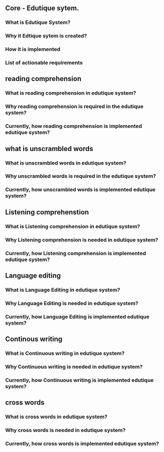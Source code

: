 ## Core - Edutique sytem.

### What is Edutique System?

### Why it Edtique sytem is created?

### How it is implemented

### List of actionable requirements

## reading comprehension

### What is reading comprehension in edutique system?

### Why reading comprehension is required in the edutique system?

### Currently, how reading comprehension is implemented edutique system?

## what is unscrambled words

### What is unscrambled words in edutique system?

### Why unscrambled words is required in the edutique system?

### Currently, how unscrambled words is implemented edutique system?

## Listening comprehenstion

### What is Listening comprehension in edutique system?

### Why Listening comprehension is needed in edutique system?

### Currently, how Listening comprehension is implemented edutique system?

## Language editing

### What is Language Editing in edutique system?

### Why Language Editing  is needed in edutique system?

### Currently, how Language Editing  is implemented edutique system?

## Continous writing

### What is Continuous writing in edutique system?

### Why Continuous writing is needed in edutique system?

### Currently, how Continuous writing is implemented edutique system?

## cross words

### What is cross words in edutique system?

### Why cross words is needed in edutique system?

### Currently, how cross words is implemented edutique system?